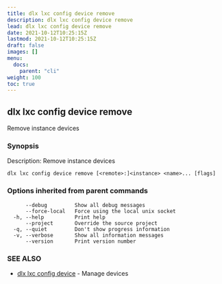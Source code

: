 ```yaml
---
title: dlx lxc config device remove
description: dlx lxc config device remove
lead: dlx lxc config device remove
date: 2021-10-12T10:25:15Z
lastmod: 2021-10-12T10:25:15Z
draft: false
images: []
menu:
  docs:
    parent: "cli"
weight: 100
toc: true
---
```

## dlx lxc config device remove

Remove instance devices

### Synopsis

Description:
  Remove instance devices



```
dlx lxc config device remove [<remote>:]<instance> <name>... [flags]
```

### Options inherited from parent commands

```
      --debug         Show all debug messages
      --force-local   Force using the local unix socket
  -h, --help          Print help
      --project       Override the source project
  -q, --quiet         Don't show progress information
  -v, --verbose       Show all information messages
      --version       Print version number
```

### SEE ALSO

* [dlx lxc config device](/docs/cmd/dlx_lxc_config_device)	 - Manage devices

